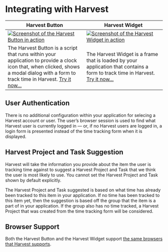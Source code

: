 # Integrating with Harvest

<table>
  <thead>
    <tr>
      <th>Harvest Button</th>
      <th>Harvest Widget</th>
    </tr>
  </thead>
  <tbody>
    <tr>
      <td width="50%">
        <a href="button.md"><img src="http://cl.ly/image/0q0W1H003p1n/Image%202015-06-15%20at%204.00.36%20PM.png" alt="Screenshot of the Harvest Button in action"></a>
      </td>
      <td width="50%">
        <a href="widget.md"><img src="http://cl.ly/image/0a1q151i2s0b/Image%202015-06-15%20at%204.14.54%20PM.png" alt="Screenshot of the Harvest Widget in action"></a>
      </td>
    </tr>
    <tr>
      <td>The Harvest Button is a script that runs within your application to provide a clock icon that, when clicked, shows a modal dialog with a form to track time in Harvest. <a href="button.md">Try it now…</a></td>
      <td>The Harvest Widget is a frame that is loaded by your application that contains a form to track time in Harvest. <a href="widget.md">Try it now…</a></td>
    </tr>
  </tbody>
</table>

## User Authentication

There is no additional configuration within your application for selecing a Harvest account or user. The user’s browser session is used to find what Harvest user is currently logged in — or, if no Harvest users are logged in, a login form is presented instead of the time tracking form when it is displayed.

## Harvest Project and Task Suggestion

Harvest will take the information you provide about the item the user is tracking time against to suggest a Harvest Project and Task that we think the user is most likely to use. You cannot set the Harvest Project and Task shown by default explicitly.

The Harvest Project and Task suggested is based on what time has already been tracked to this item in your application. If no time has been tracked to this item yet, then the suggestion is based off the group that the item is a part of in your application. If the group also has no time tracked, a Harvest Project that was created from the time tracking form will be considered. 

## Browser Support

Both the Harvest Button and the Harvest Widget support [the same browsers that Harvest supports](https://www.getharvest.com/help/supported-browsers).
